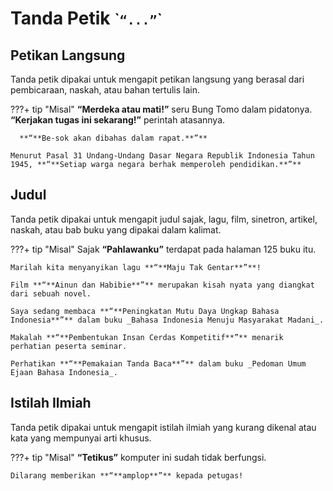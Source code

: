 # Tanda Petik <small>\``“...”`\`</small>

## Petikan Langsung

Tanda petik dipakai untuk mengapit petikan langsung yang berasal dari pembicaraan, naskah, atau bahan tertulis lain.

???+ tip "Misal"
    **“**Merdeka atau mati!**”** seru Bung Tomo dalam pidatonya. **“**Kerjakan tugas ini sekarang!**”** perintah atasannya.

      **“**Be-sok akan dibahas dalam rapat.**”**

    Menurut Pasal 31 Undang-Undang Dasar Negara Republik Indonesia Tahun 1945, **“**Setiap warga negara berhak memperoleh pendidikan.**”**

## Judul

Tanda petik dipakai untuk mengapit judul sajak, lagu, film, sinetron, artikel, naskah, atau bab buku yang dipakai dalam kalimat.

???+ tip "Misal"
    Sajak **“**Pahlawanku**”** terdapat pada halaman 125 buku itu.

    Marilah kita menyanyikan lagu **“**Maju Tak Gentar**”**!

    Film **“**Ainun dan Habibie**”** merupakan kisah nyata yang diangkat dari sebuah novel.

    Saya sedang membaca **“**Peningkatan Mutu Daya Ungkap Bahasa Indonesia**”** dalam buku _Bahasa Indonesia Menuju Masyarakat Madani_.

    Makalah **“**Pembentukan Insan Cerdas Kompetitif**”** menarik perhatian peserta seminar.

    Perhatikan **“**Pemakaian Tanda Baca**”** dalam buku _Pedoman Umum Ejaan Bahasa Indonesia_.

## Istilah Ilmiah

Tanda petik dipakai untuk mengapit istilah ilmiah yang kurang dikenal atau kata yang mempunyai arti khusus.

???+ tip "Misal"
    **“**Tetikus**”** komputer ini sudah tidak berfungsi.

    Dilarang memberikan **“**amplop**”** kepada petugas!


